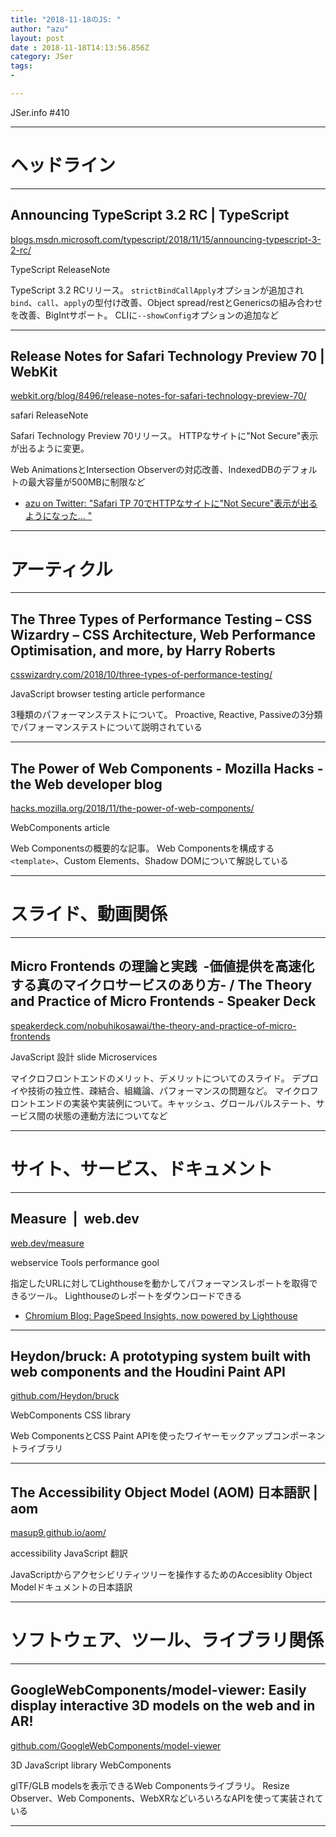 ```yaml
---
title: "2018-11-18のJS: "
author: "azu"
layout: post
date : 2018-11-18T14:13:56.856Z
category: JSer
tags:
-

---
```


JSer.info #410

----

<h1 class="site-genre">ヘッドライン</h1>

----

## Announcing TypeScript 3.2 RC | TypeScript
[blogs.msdn.microsoft.com/typescript/2018/11/15/announcing-typescript-3-2-rc/](https://blogs.msdn.microsoft.com/typescript/2018/11/15/announcing-typescript-3-2-rc/ "Announcing TypeScript 3.2 RC | TypeScript")
<p class="jser-tags jser-tag-icon"><span class="jser-tag">TypeScript</span> <span class="jser-tag">ReleaseNote</span></p>

TypeScript 3.2 RCリリース。
`strictBindCallApply`オプションが追加され`bind`、`call`、`apply`の型付け改善、Object spread/restとGenericsの組み合わせを改善、BigIntサポート。
CLIに`--showConfig`オプションの追加など


----

## Release Notes for Safari Technology Preview 70 | WebKit
[webkit.org/blog/8496/release-notes-for-safari-technology-preview-70/](https://webkit.org/blog/8496/release-notes-for-safari-technology-preview-70/ "Release Notes for Safari Technology Preview 70 | WebKit")
<p class="jser-tags jser-tag-icon"><span class="jser-tag">safari</span> <span class="jser-tag">ReleaseNote</span></p>

Safari Technology Preview 70リリース。
HTTPなサイトに"Not Secure"表示が出るように変更。

Web AnimationsとIntersection Observerの対応改善、IndexedDBのデフォルトの最大容量が500MBに制限など

- [azu on Twitter: &quot;Safari TP 70でHTTPなサイトに&quot;Not Secure&quot;表示が出るようになった… &quot;](https://twitter.com/azu_re/status/1063247013905481728 "azu on Twitter: &amp;quot;Safari TP 70でHTTPなサイトに&amp;quot;Not Secure&amp;quot;表示が出るようになった… &amp;quot;")

----
<h1 class="site-genre">アーティクル</h1>

----

## The Three Types of Performance Testing – CSS Wizardry – CSS Architecture, Web Performance Optimisation, and more, by Harry Roberts
[csswizardry.com/2018/10/three-types-of-performance-testing/](https://csswizardry.com/2018/10/three-types-of-performance-testing/ "The Three Types of Performance Testing – CSS Wizardry – CSS Architecture, Web Performance Optimisation, and more, by Harry Roberts")
<p class="jser-tags jser-tag-icon"><span class="jser-tag">JavaScript</span> <span class="jser-tag">browser</span> <span class="jser-tag">testing</span> <span class="jser-tag">article</span> <span class="jser-tag">performance</span></p>

3種類のパフォーマンステストについて。
Proactive, Reactive, Passiveの3分類でパフォーマンステストについて説明されている


----

## The Power of Web Components - Mozilla Hacks - the Web developer blog
[hacks.mozilla.org/2018/11/the-power-of-web-components/](https://hacks.mozilla.org/2018/11/the-power-of-web-components/ "The Power of Web Components - Mozilla Hacks - the Web developer blog")
<p class="jser-tags jser-tag-icon"><span class="jser-tag">WebComponents</span> <span class="jser-tag">article</span></p>

Web Componentsの概要的な記事。
Web Componentsを構成する`<template>`、Custom Elements、Shadow DOMについて解説している


----
<h1 class="site-genre">スライド、動画関係</h1>

----

## Micro Frontends の理論と実践  -価値提供を高速化する真のマイクロサービスのあり方- / The Theory and Practice of Micro Frontends - Speaker Deck
[speakerdeck.com/nobuhikosawai/the-theory-and-practice-of-micro-frontends](https://speakerdeck.com/nobuhikosawai/the-theory-and-practice-of-micro-frontends "Micro Frontends の理論と実践  -価値提供を高速化する真のマイクロサービスのあり方- / The Theory and Practice of Micro Frontends - Speaker Deck")
<p class="jser-tags jser-tag-icon"><span class="jser-tag">JavaScript</span> <span class="jser-tag">設計</span> <span class="jser-tag">slide</span> <span class="jser-tag">Microservices</span></p>

マイクロフロントエンドのメリット、デメリットについてのスライド。
デプロイや技術の独立性、疎結合、組織論、パフォーマンスの問題など。
マイクロフロントエンドの実装や実装例について。キャッシュ、グロールバルステート、サービス間の状態の連動方法についてなど


----
<h1 class="site-genre">サイト、サービス、ドキュメント</h1>

----

## Measure  |  web.dev
[web.dev/measure](https://web.dev/measure "Measure  |  web.dev")
<p class="jser-tags jser-tag-icon"><span class="jser-tag">webservice</span> <span class="jser-tag">Tools</span> <span class="jser-tag">performance</span> <span class="jser-tag">gool</span></p>

指定したURLに対してLighthouseを動かしてパフォーマンスレポートを取得できるツール。
Lighthouseのレポートをダウンロードできる

- [Chromium Blog: PageSpeed Insights, now powered by Lighthouse](https://blog.chromium.org/2018/11/pagespeed-insights-now-powered-by.html "Chromium Blog: PageSpeed Insights, now powered by Lighthouse")

----

## Heydon/bruck: A prototyping system built with web components and the Houdini Paint API
[github.com/Heydon/bruck](https://github.com/Heydon/bruck "Heydon/bruck: A prototyping system built with web components and the Houdini Paint API")
<p class="jser-tags jser-tag-icon"><span class="jser-tag">WebComponents</span> <span class="jser-tag">CSS</span> <span class="jser-tag">library</span></p>

Web ComponentsとCSS Paint APIを使ったワイヤーモックアップコンポーネントライブラリ


----

## The Accessibility Object Model (AOM) 日本語訳 | aom
[masup9.github.io/aom/](https://masup9.github.io/aom/ "The Accessibility Object Model (AOM) 日本語訳 | aom")
<p class="jser-tags jser-tag-icon"><span class="jser-tag">accessibility</span> <span class="jser-tag">JavaScript</span> <span class="jser-tag">翻訳</span></p>

JavaScriptからアクセシビリティツリーを操作するためのAccesiblity Object Modelドキュメントの日本語訳


----
<h1 class="site-genre">ソフトウェア、ツール、ライブラリ関係</h1>

----

## GoogleWebComponents/model-viewer: Easily display interactive 3D models on the web and in AR!
[github.com/GoogleWebComponents/model-viewer](https://github.com/GoogleWebComponents/model-viewer "GoogleWebComponents/model-viewer: Easily display interactive 3D models on the web and in AR!")
<p class="jser-tags jser-tag-icon"><span class="jser-tag">3D</span> <span class="jser-tag">JavaScript</span> <span class="jser-tag">library</span> <span class="jser-tag">WebComponents</span></p>

glTF/GLB modelsを表示できるWeb Componentsライブラリ。
Resize Observer、Web Components、WebXRなどいろいろなAPIを使って実装されている


----
